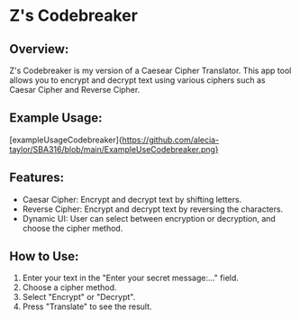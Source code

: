 # Z's Codebreaker 

## Overview:
Z's Codebreaker is my version of a Caesear Cipher Translator. This app tool allows you to encrypt and decrypt text using various ciphers such as Caesar Cipher and Reverse Cipher.

## Example Usage:
[exampleUsageCodebreaker]{https://github.com/alecia-taylor/SBA316/blob/main/ExampleUseCodebreaker.png}
## Features:
- Caesar Cipher: Encrypt and decrypt text by shifting letters.
- Reverse Cipher: Encrypt and decrypt text by reversing the characters.
- Dynamic UI: User can select between encryption or decryption, and choose the cipher method.

## How to Use:
1. Enter your text in the "Enter your secret message:..." field.
2. Choose a cipher method.
3. Select "Encrypt" or "Decrypt".
4. Press "Translate" to see the result.